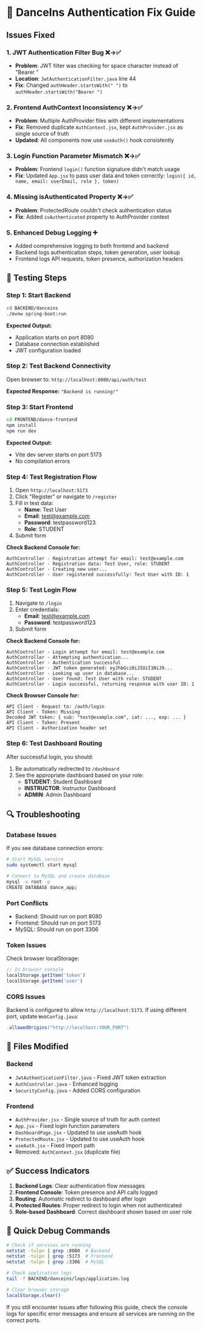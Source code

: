 # 🔧 DanceIns Authentication Fix Guide

## Issues Fixed

### 1. **JWT Authentication Filter Bug** ❌→✅
- **Problem**: JWT filter was checking for space character instead of "Bearer "
- **Location**: `JwtAuthenticationFilter.java` line 44
- **Fix**: Changed `authHeader.startsWith(" ")` to `authHeader.startsWith("Bearer ")`

### 2. **Frontend AuthContext Inconsistency** ❌→✅
- **Problem**: Multiple AuthProvider files with different implementations
- **Fix**: Removed duplicate `AuthContext.jsx`, kept `AuthProvider.jsx` as single source of truth
- **Updated**: All components now use `useAuth()` hook consistently

### 3. **Login Function Parameter Mismatch** ❌→✅
- **Problem**: Frontend `login()` function signature didn't match usage
- **Fix**: Updated `App.jsx` to pass user data and token correctly: `login({ id, name, email: userEmail, role }, token)`

### 4. **Missing isAuthenticated Property** ❌→✅
- **Problem**: ProtectedRoute couldn't check authentication status
- **Fix**: Added `isAuthenticated` property to AuthProvider context

### 5. **Enhanced Debug Logging** ➕
- Added comprehensive logging to both frontend and backend
- Backend logs authentication steps, token generation, user lookup
- Frontend logs API requests, token presence, authorization headers

## 🚀 Testing Steps

### Step 1: Start Backend
```bash
cd BACKEND/danceins
./mvnw spring-boot:run
```

**Expected Output:**
- Application starts on port 8080
- Database connection established
- JWT configuration loaded

### Step 2: Test Backend Connectivity
Open browser to: `http://localhost:8080/api/auth/test`

**Expected Response:** `"Backend is running!"`

### Step 3: Start Frontend
```bash
cd FRONTEND/dance-frontend
npm install
npm run dev
```

**Expected Output:**
- Vite dev server starts on port 5173
- No compilation errors

### Step 4: Test Registration Flow
1. Open `http://localhost:5173`
2. Click "Register" or navigate to `/register`
3. Fill in test data:
   - **Name**: Test User
   - **Email**: test@example.com
   - **Password**: testpassword123
   - **Role**: STUDENT
4. Submit form

**Check Backend Console for:**
```
AuthController - Registration attempt for email: test@example.com
AuthController - Registration data: Test User, role: STUDENT
AuthController - Creating new user...
AuthController - User registered successfully: Test User with ID: 1
```

### Step 5: Test Login Flow
1. Navigate to `/login`
2. Enter credentials:
   - **Email**: test@example.com
   - **Password**: testpassword123
3. Submit form

**Check Backend Console for:**
```
AuthController - Login attempt for email: test@example.com
AuthController - Attempting authentication...
AuthController - Authentication successful
AuthController - JWT token generated: eyJhbGciOiJIUzI1NiJ9...
AuthController - Looking up user in database...
AuthController - User found: Test User with role: STUDENT
AuthController - Login successful, returning response with user ID: 1
```

**Check Browser Console for:**
```
API Client - Request to: /auth/login
API Client - Token: Missing
Decoded JWT token: { sub: "test@example.com", iat: ..., exp: ... }
API Client - Token: Present
API Client - Authorization header set
```

### Step 6: Test Dashboard Routing
After successful login, you should:
1. Be automatically redirected to `/dashboard`
2. See the appropriate dashboard based on your role:
   - **STUDENT**: Student Dashboard
   - **INSTRUCTOR**: Instructor Dashboard  
   - **ADMIN**: Admin Dashboard

## 🔍 Troubleshooting

### Database Issues
If you see database connection errors:
```bash
# Start MySQL service
sudo systemctl start mysql

# Connect to MySQL and create database
mysql -u root -p
CREATE DATABASE dance_app;
```

### Port Conflicts
- Backend: Should run on port 8080
- Frontend: Should run on port 5173
- MySQL: Should run on port 3306

### Token Issues
Check browser localStorage:
```javascript
// In browser console
localStorage.getItem('token')
localStorage.getItem('user')
```

### CORS Issues
Backend is configured to allow `http://localhost:5173`. If using different port, update `WebConfig.java`:
```java
.allowedOrigins("http://localhost:YOUR_PORT")
```

## 📁 Files Modified

### Backend
- `JwtAuthenticationFilter.java` - Fixed JWT token extraction
- `AuthController.java` - Enhanced logging
- `SecurityConfig.java` - Added CORS configuration

### Frontend
- `AuthProvider.jsx` - Single source of truth for auth context
- `App.jsx` - Fixed login function parameters
- `DashboardPage.jsx` - Updated to use useAuth hook
- `ProtectedRoute.jsx` - Updated to use useAuth hook
- `useAuth.jsx` - Fixed import path
- Removed: `AuthContext.jsx` (duplicate file)

## ✅ Success Indicators

1. **Backend Logs**: Clear authentication flow messages
2. **Frontend Console**: Token presence and API calls logged
3. **Routing**: Automatic redirect to dashboard after login
4. **Protected Routes**: Proper redirect to login when not authenticated
5. **Role-based Dashboard**: Correct dashboard shown based on user role

## 🔧 Quick Debug Commands

```bash
# Check if services are running
netstat -tulpn | grep :8080  # Backend
netstat -tulpn | grep :5173  # Frontend
netstat -tulpn | grep :3306  # MySQL

# Check application logs
tail -f BACKEND/danceins/logs/application.log

# Clear browser storage
localStorage.clear()
```

If you still encounter issues after following this guide, check the console logs for specific error messages and ensure all services are running on the correct ports.
